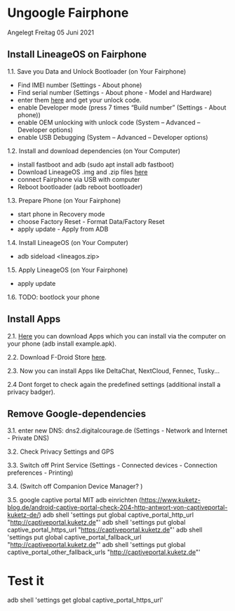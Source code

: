 Ungoogle Fairphone
=========
Angelegt Freitag 05 Juni 2021

Install LineageOS on Fairphone
---------------------------------
1.1. Save you Data and Unlock Bootloader (on Your Fairphone)
- Find IMEI number (Settings - About phone)
- Find serial number (Settings - About phone - Model and Hardware)
- enter them [here][bootloader] and get your unlock code. 
- enable Developer mode (press 7 times “Build number” (Settings - About phone))
- enable OEM unlocking with unlock code (System – Advanced – Developer options)
- enable USB Debugging (System – Advanced – Developer options)

1.2. Install and download dependencies (on Your Computer)
- install fastboot and adb (sudo apt install adb fastboot)
- Download LineageOS .img and .zip files [here][LineageOS]
- connect Fairphone via USB with computer
- Reboot bootloader (adb reboot bootloader)

1.3. Prepare Phone (on Your Fairphone)
- start phone in Recovery mode
- choose Factory Reset - Format Data/Factory Reset
- apply update - Apply from ADB

1.4. Install LineageOS (on Your Computer)
- adb sideload <lineagos.zip>

1.5. Apply LineageOS (on Your Fairphone)
- apply update

1.6. TODO: bootlock your phone

Install Apps
------------
2.1. [Here][apkpure] you can download Apps which you can install via the computer on your phone (adb install example.apk).

2.2. Download F-Droid Store [here][Fdroid].

2.3. Now you can install Apps like DeltaChat, NextCloud, Fennec, Tusky...

2.4 Dont forget to check again the predefined settings (additional install a privacy badger).


Remove Google-dependencies
-----------------------------
3.1. enter new DNS: dns2.digitalcourage.de (Settings - Network and Internet - Private DNS)

3.2. Check Privacy Settings and GPS

3.3. Switch off Print Service (Settings - Connected devices - Connection preferences - Printing)

3.4. (Switch off Companion Device Manager? )

3.5. google captive portal MIT adb einrichten (https://www.kuketz-blog.de/android-captive-portal-check-204-http-antwort-von-captiveportal-kuketz-de/)
adb shell 'settings put global captive_portal_http_url "http://captiveportal.kuketz.de"'
adb shell 'settings put global captive_portal_https_url "https://captiveportal.kuketz.de"'
adb shell 'settings put global captive_portal_fallback_url "http://captiveportal.kuketz.de"'
adb shell 'settings put global captive_portal_other_fallback_urls "http://captiveportal.kuketz.de"'
# Test it
adb shell 'settings get global captive_portal_https_url'

[bootloader]: https://www.fairphone.com/en/bootloader-unlocking-code-for-fairphone-3/
[LineageOS]: https://download.lineageos.org/FP3
[apkpure]: https://apkpure.com
[Fdroid]: https://www.f-droid.org/
